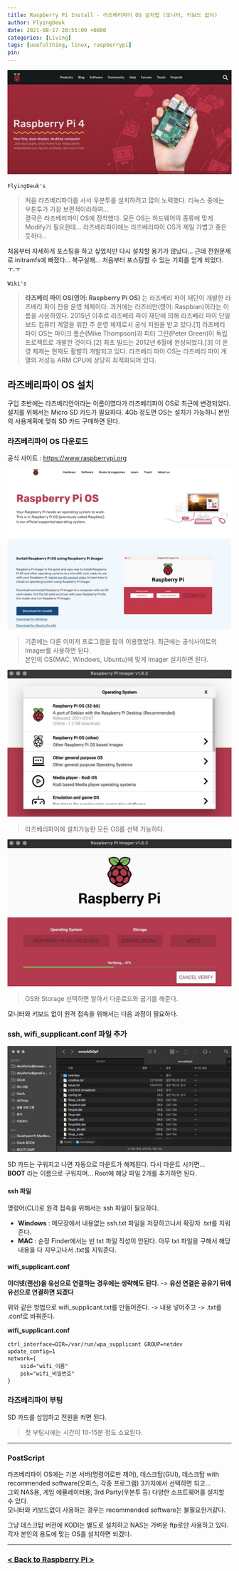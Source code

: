 ```yaml
---
title: Raspberry Pi Install - 라즈베리파이 OS 설치법 (모니터, 키보드 없이)
author: FlyingDeuk
date: 2021-08-17 20:55:00 +0800
categories: [Living]
tags: [usefulthing, linux, raspberrypi]
pin:
---
```


![pi](/img/living/pi/pi.jpg)

`FlyingDeuk's`
> 처음 라즈베리파이를 사서 우분투를 설치하려고 많이 노력했다. 리눅스 중에는 우툰투가 가장 보편적이라하여...<br>
결국은 라즈베리파이 OS에 정착했다. 모든 OS는 하드웨어의 종류에 맞게 Modify가 필요한데... 라즈베리파이에는 라즈베리파이 OS가 제일 가볍고 좋은 듯하다..

처음부터 자세하게 포스팅을 하고 싶었지만 다시 설치할 용기가 않났다... 근데 전원문제로 initramfs에 빠졌다... 복구실패... 처음부터 포스팅할 수 있는 기회를 얻게 되었다. ㅜ.ㅜ

`Wiki's`
> **라즈베리 파이 OS(영어: Raspberry Pi OS)** 는 라즈베리 파이 재단이 개발한 라즈베리 파이 전용 운영 체제이다. 과거에는 라즈비안(영어: Raspbian)이라는 이름을 사용하였다. 2015년 이후로 라즈베리 파이 재단에 의해 라즈베리 파이 단일 보드 컴퓨터 계열을 위한 주 운영 체제로서 공식 지원을 받고 있다.[1] 라즈베리 파이 OS는 마이크 톰슨(Mike Thompson)과 피터 그린(Peter Green)이 독립 프로젝트로 개발한 것이다.[2] 최초 빌드는 2012년 6월에 완성되었다.[3] 이 운영 체제는 현재도 활발히 개발되고 있다. 라즈베리 파이 OS는 라즈베리 파이 계열의 저성능 ARM CPU에 상당히 최적화되어 있다.


## 라즈베리파이 OS 설치
구입 초반에는 라즈베리안이라는 이름이였다가 라즈베리파이 OS로 최근에 변경되었다. <br>
설치를 위해서는 Micro SD 카드가 필요하다. 4Gb 정도면 OS는 설치가 가능하니 본인의 사용계획에 맞춰 SD 카드 구매하면 된다.

### 라즈베리파이 OS 다운로드
공식 사이트 : https://www.raspberrypi.org

![install](/img/living/pi/install1.jpg)

>기존에는 다른 이미저 프로그램을 많이 이용했었다. 최근에는 공식사이트의 Imager를 사용하면 된다.<br>
본인의 OS(MAC, Windows, Ubuntu)에 맞게 Imager 설치하면 된다.


![install](/img/living/pi/install2.jpg)

>라즈베리파이에 설치가능한 모든 OS를 선택 가능하다. <br>


![install](/img/living/pi/install3.jpg)

>OS와 Storage 선택하면 알아서 다운로드와 굽기를 해준다.


모니터와 키보드 없이 원격 접속을 위해서는 다음 과정이 필요하다.

### ssh, wifi_supplicant.conf 파일 추가

![install](/img/living/pi/install4.jpg)

SD 카드는 구워지고 나면 자동으로 마운트가 해제된다. 다시 마운트 시키면...<br>
**BOOT** 라는 이름으로 구워지며... Root에 해당 파일 2개를 추가하면 된다.

#### ssh 파일
명령어(CLI)로 원격 접속을 위해서는 ssh 파일이 필요하다.
- **Windows** : 메모장에서 내용없는 ssh.txt 파일을 저장하고나서 확장자 .txt를 지워준다.
- **MAC** : 순정 Finder에서는 빈 txt 파일 작성이 안된다. 아무 txt 파일을 구해서 해당 내용을 다 지우고나서 .txt를 지워준다.

#### wifi_supplicant.conf
**이더넷(랜선)을 유선으로 연결하는 경우에는 생략해도 된다.**  -> **유선 연결은 공유기 뒤에 유선으로 연결하면 되겠다**<br>

위와 같은 방법으로 wifi_supplicant.txt를 만들어준다. -> 내용 넣어주고 -> .txt를 .conf로 바꿔준다.


**wifi_supplicant.conf**
```
ctrl_interface=DIR=/var/run/wpa_supplicant GROUP=netdev
update_config=1
network={
    ssid="wifi_이름"
    psk="wifi_비밀번호"
}
```

### 라즈베리파이 부팅
SD 카드를 삽입하고 전원을 켜면 된다.
>첫 부팅시에는 시간이 10-15분 정도 소요된다.

----

### PostScript
라즈베리파이 OS에는 기본 서버(명령어로만 제어), 데스크탑(GUI), 데스크탑 with recommended software(오피스, 각종 프로그램) 3가지에서 선택하면 되고... <br>
그외 NAS용, 게임 에뮬레이터용, 3rd Party(우분투 등) 다양한 소프트웨어를 설치할 수 있다. <br>
 모니터와 키보드없이 사용하는 경우는 recommended software는 불필요한거같다. <br>

 그냥 데스크탑 버전에 KODI는 별도로 설치하고 NAS는 가벼운 ftp로만 사용하고 있다. 각자 본인의 용도에 맞는 OS를 설치하면 되겠다.

-----------

### [< Back to Raspberry Pi >](/posts/RaspberryPi/)
